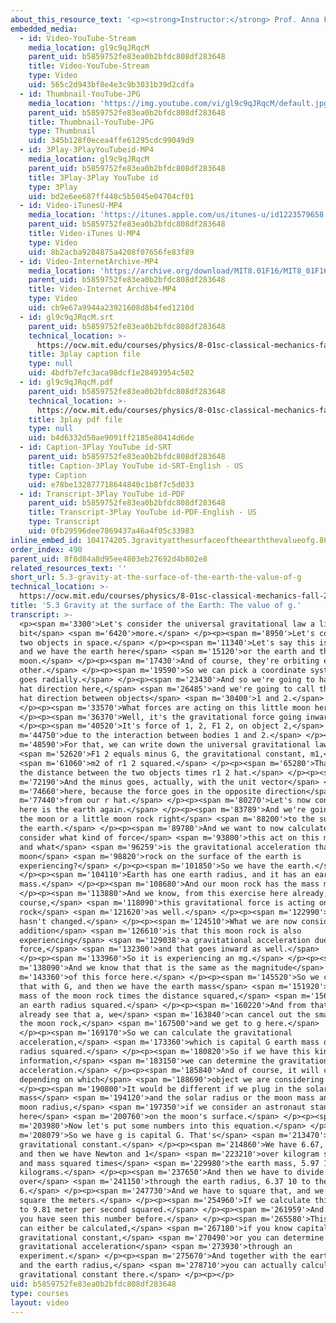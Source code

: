 ```yaml
---
about_this_resource_text: '<p><strong>Instructor:</strong> Prof. Anna Frebel</p>'
embedded_media:
  - id: Video-YouTube-Stream
    media_location: gl9c9qJRqcM
    parent_uid: b5859752fe83ea0b2bfdc808df283648
    title: Video-YouTube-Stream
    type: Video
    uid: 565c2d943bf8e4e3c9b3031b39d2cdfa
  - id: Thumbnail-YouTube-JPG
    media_location: 'https://img.youtube.com/vi/gl9c9qJRqcM/default.jpg'
    parent_uid: b5859752fe83ea0b2bfdc808df283648
    title: Thumbnail-YouTube-JPG
    type: Thumbnail
    uid: 345b128f0ecea4ffe61295cdc99049d9
  - id: 3Play-3PlayYouTubeid-MP4
    media_location: gl9c9qJRqcM
    parent_uid: b5859752fe83ea0b2bfdc808df283648
    title: 3Play-3Play YouTube id
    type: 3Play
    uid: bd2e6ee687ff448c5b5045e04704cf01
  - id: Video-iTunesU-MP4
    media_location: 'https://itunes.apple.com/us/itunes-u/id1223579658'
    parent_uid: b5859752fe83ea0b2bfdc808df283648
    title: Video-iTunes U-MP4
    type: Video
    uid: 8b2acba9284875a4208f07656fe83f89
  - id: Video-InternetArchive-MP4
    media_location: 'https://archive.org/download/MIT8.01F16/MIT8_01F16_L05v03_360p.mp4'
    parent_uid: b5859752fe83ea0b2bfdc808df283648
    title: Video-Internet Archive-MP4
    type: Video
    uid: cb9e67a9944a23921608d8b4fed1210d
  - id: gl9c9qJRqcM.srt
    parent_uid: b5859752fe83ea0b2bfdc808df283648
    technical_location: >-
      https://ocw.mit.edu/courses/physics/8-01sc-classical-mechanics-fall-2016/week-2-newtons-laws/5.3-gravity-at-the-surface-of-the-earth-the-value-of-g/5.3-gravity-at-the-surface-of-the-earth-the-value-of-g/gl9c9qJRqcM.srt
    title: 3play caption file
    type: null
    uid: 4bdfb7efc3aca98dcf1e28493954c502
  - id: gl9c9qJRqcM.pdf
    parent_uid: b5859752fe83ea0b2bfdc808df283648
    technical_location: >-
      https://ocw.mit.edu/courses/physics/8-01sc-classical-mechanics-fall-2016/week-2-newtons-laws/5.3-gravity-at-the-surface-of-the-earth-the-value-of-g/5.3-gravity-at-the-surface-of-the-earth-the-value-of-g/gl9c9qJRqcM.pdf
    title: 3play pdf file
    type: null
    uid: b4d6332d50ae9091ff2185e80414d6de
  - id: Caption-3Play YouTube id-SRT
    parent_uid: b5859752fe83ea0b2bfdc808df283648
    title: Caption-3Play YouTube id-SRT-English - US
    type: Caption
    uid: e78be132877718644840c1b8f7c5d033
  - id: Transcript-3Play YouTube id-PDF
    parent_uid: b5859752fe83ea0b2bfdc808df283648
    title: Transcript-3Play YouTube id-PDF-English - US
    type: Transcript
    uid: 0fb29596dee7869437a46a4f05c33983
inline_embed_id: 104174205.3gravityatthesurfaceoftheearththevalueofg.86253530
order_index: 490
parent_uid: 8f8d84a8d95ee4803eb27692d4b802e8
related_resources_text: ''
short_url: 5.3-gravity-at-the-surface-of-the-earth-the-value-of-g
technical_location: >-
  https://ocw.mit.edu/courses/physics/8-01sc-classical-mechanics-fall-2016/week-2-newtons-laws/5.3-gravity-at-the-surface-of-the-earth-the-value-of-g/5.3-gravity-at-the-surface-of-the-earth-the-value-of-g
title: '5.3 Gravity at the surface of the Earth: The value of g.'
transcript: >-
  <p><span m='3300'>Let's consider the universal gravitational law a little
  bit</span> <span m='6420'>more.</span> </p><p><span m='8950'>Let's consider
  two objects in space.</span> </p><p><span m='11340'>Let's say this is the sun,
  and we have the earth here</span> <span m='15120'>or the earth and the
  moon.</span> </p><p><span m='17430'>And of course, they're orbiting each
  other.</span> </p><p><span m='19590'>So we can pick a coordinate system that
  goes radially.</span> </p><p><span m='23430'>And so we're going to have an r
  hat direction here,</span> <span m='26485'>and we're going to call this the r
  hat direction between objects</span> <span m='30400'>1 and 2.</span>
  </p><p><span m='33570'>What forces are acting on this little moon here?</span>
  </p><p><span m='36370'>Well, it's the gravitational force going inward.</span>
  </p><p><span m='40520'>It's force of 1, 2, F1 2, on object 2,</span> <span
  m='44750'>due to the interaction between bodies 1 and 2.</span> </p><p><span
  m='48590'>For that, we can write down the universal gravitational law,</span>
  <span m='52620'>F1 2 equals minus G, the gravitational constant, m1,</span>
  <span m='61060'>m2 of r1 2 squared.</span> </p><p><span m='65280'>That one is
  the distance between the two objects times r1 2 hat.</span> </p><p><span
  m='72190'>And the minus goes, actually, with the unit vector</span> <span
  m='74660'>here, because the force goes in the opposite direction</span> <span
  m='77440'>from our r hat.</span> </p><p><span m='80270'>Let's now consider
  here is the earth again.</span> </p><p><span m='83789'>And we're going to move
  the moon or a little moon rock right</span> <span m='88200'>to the surface of
  the earth.</span> </p><p><span m='89780'>And we want to now calculate and
  consider what kind of force</span> <span m='93800'>this act on this moon rock,
  and what</span> <span m='96259'>is the gravitational acceleration that this
  moon</span> <span m='98820'>rock on the surface of the earth is
  experiencing?</span> </p><p><span m='101850'>So we have the earth.</span>
  </p><p><span m='104110'>Earth has one earth radius, and it has an earth
  mass.</span> </p><p><span m='108680'>And our moon rock has the mass m.</span>
  </p><p><span m='113880'>And we know, from this exercise here already, that, of
  course,</span> <span m='118090'>this gravitational force is acting on our moon
  rock</span> <span m='121620'>as well.</span> </p><p><span m='122990'>That
  hasn't changed.</span> </p><p><span m='124510'>What we are now considering in
  addition</span> <span m='126610'>is that this moon rock is also
  experiencing</span> <span m='129038'>a gravitational acceleration due to this
  force,</span> <span m='132300'>and that goes inward as well.</span>
  </p><p><span m='133960'>So it is experiencing an mg.</span> </p><p><span
  m='138090'>And we know that that is the same as the magnitude</span> <span
  m='143360'>of this force here.</span> </p><p><span m='145520'>So we can equate
  that with G, and then we have the earth mass</span> <span m='151920'>and the
  mass of the moon rock times the distance squared,</span> <span m='156440'>so
  an earth radius squared.</span> </p><p><span m='160220'>And from that, we
  already see that a, we</span> <span m='163840'>can cancel out the small m, so
  the moon rock,</span> <span m='167500'>and we get to g here.</span>
  </p><p><span m='169170'>So we can calculate the gravitational
  acceleration,</span> <span m='173360'>which is capital G earth mass over earth
  radius squared.</span> </p><p><span m='180820'>So if we have this kind of
  information,</span> <span m='183150'>we can determine the gravitational
  acceleration.</span> </p><p><span m='185840'>And of course, it will change,
  depending on which</span> <span m='188690'>object we are considering.</span>
  </p><p><span m='190800'>It would be different if we plug in the solar
  mass</span> <span m='194120'>and the solar radius or the moon mass and the
  moon radius,</span> <span m='197350'>if we consider an astronaut standing
  here</span> <span m='200760'>on the moon's surface.</span> </p><p><span
  m='203980'>Now let's put some numbers into this equation.</span> </p><p><span
  m='208079'>So we have g is capital G. That's</span> <span m='213470'>the
  gravitational constant.</span> </p><p><span m='214860'>We have 6.67, 10 to 11,
  and then we have Newton and 1</span> <span m='223210'>over kilogram squared
  and mass squared times</span> <span m='229980'>the earth mass, 5.97 10 to 24
  kilograms.</span> </p><p><span m='237650'>And then we have to divide this
  over</span> <span m='241150'>through the earth radius, 6.37 10 to the
  6.</span> </p><p><span m='247730'>And we have to square that, and we have to
  square the meters.</span> </p><p><span m='254960'>If we calculate this, we get
  to 9.81 meter per second squared.</span> </p><p><span m='261959'>And surely
  you have seen this number before.</span> </p><p><span m='265580'>This number
  can either be calculated,</span> <span m='267180'>if you know capital G, the
  gravitational constant,</span> <span m='270490'>or you can determine that
  gravitational acceleration</span> <span m='273930'>through an
  experiment.</span> </p><p><span m='275670'>And together with the earth mass
  and the earth radius,</span> <span m='278710'>you can actually calculate the
  gravitational constant there.</span> </p><p></p>
uid: b5859752fe83ea0b2bfdc808df283648
type: courses
layout: video
---
```

